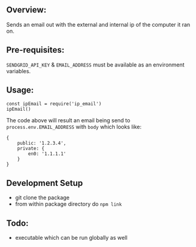 ## Overview: 

Sends an email out with the external and internal ip of the computer it ran on.

## Pre-requisites:

`SENDGRID_API_KEY` & `EMAIL_ADDRESS` must be available as an environment variables.

## Usage:

```
const ipEmail = require('ip_email')
ipEmail()
```

The code above will result an email being send to `process.env.EMAIL_ADDRESS` with `body` which looks like:

```
{
    public: '1.2.3.4',
    private: {
        en0: '1.1.1.1'
    }
}
```

 
## Development Setup

- git clone the package
- from within package directory do `npm link`
 
## Todo:

- executable which can be run globally as well